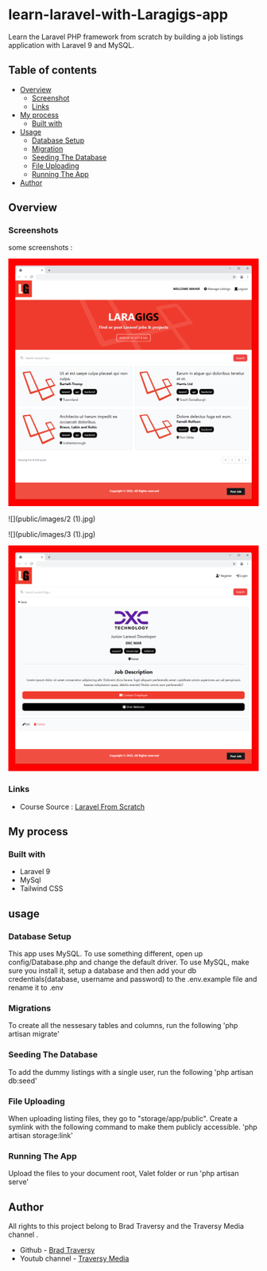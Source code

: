 # learn-laravel-with-Laragigs-app
Learn the Laravel PHP framework from scratch by building a job listings application with Laravel 9 and MySQL.

## Table of contents

- [Overview](#overview)
  - [Screenshot](#screenshots)
  - [Links](#links)
- [My process](#my-process)
  - [Built with](#built-with)
- [Usage](#usage)
  - [Database Setup](#database-setup)
  - [Migration](#migration)
  - [Seeding The Database](#seeding-the-database)
  - [File Uploading](#file-uploading)
  - [Running The App](#running-the-app)
- [Author](#author)
## Overview

### Screenshots
some screenshots : 

![](public/images/1.jpg)

![](public/images/2 (1).jpg)

![](public/images/3 (1).jpg)

![](public/images/4.png)

### Links

- Course Source : [Laravel From Scratch](https://www.youtube.com/watch?v=MYyJ4PuL4pY)
## My process

### Built with

- Laravel 9 
- MySql
- Tailwind CSS

## usage

### Database Setup
This app uses MySQL. To use something different, open up config/Database.php and change the default driver.
To use MySQL, make sure you install it, setup a database and then add your db credentials(database, username and password) to the .env.example file and rename it to .env
### Migrations
To create all the nessesary tables and columns, run the following
'php artisan migrate'
### Seeding The Database 
To add the dummy listings with a single user, run the following
'php artisan db:seed'
### File Uploading
When uploading listing files, they go to "storage/app/public". Create a symlink with the following command to make them publicly accessible.
'php artisan storage:link'
### Running The App
Upload the files to your document root, Valet folder or run
'php artisan serve'

## Author
All rights to this project belong to Brad Traversy and the Traversy Media channel . 
- Github - [Brad Traversy](https://github.com/bradtraversy)
- Youtub channel - [Traversy Media](https://www.youtube.com/@TraversyMedia)
